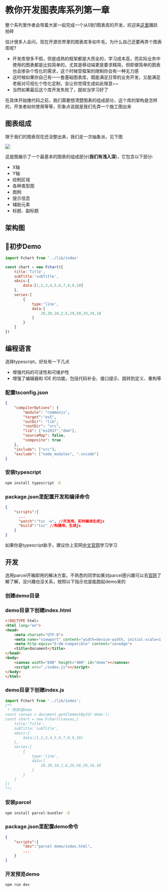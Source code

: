 

# 教你开发图表库系列第一章

整个系列里作者会带着大家一起完成一个从0到1图表库的开发，欢迎来[这里](https://github.com/sheweichun/fchart)踊跃拍砖

估计很多人会问，现在开源世界里的图表库多如牛毛，为什么自己还要再弄个图表库呢?
* 开发库很多不假，但是成熟的框架都是大而全的，学习成本高，而实际业务中使用的图表都是比较简单的，尤其是移动端更是要求精简，但即便简单的图表也会掺杂个性化的需求，这个时候受框架的限制你会有一种无力感
* 这时候如果你自己有一一套基础图表库，既能满足日常的业务开发，又能满足老板对可视化个性化定制，会让你觉得生成如此惬意~~
* 当然如果最后这个库开发失败了，就权当学习好了


在具体开始撸代码之前，我们需要想清楚图表的组成部分，这个库的架构是怎样的，开发者如何使用等等，形象点说就是我们先弄一个施工图出来


## 图表组成

限于我们的图表现在还没整出来，我们走一次抽象派，见下图

![](https://img.alicdn.com/tfs/TB1O4K0QmzqK1RjSZFLXXcn2XXa-934-426.png)

这是图展示了一个最基本的图表的组成部分(**我们有浅入深**)，它包含以下部分:

* X轴
* Y轴
* 绘制区域
* 各种类型图
* 图例
* 提示信息
* 辅助元素
* 标题、副标题


## 架构图


## 初步Demo

```javascript
import Fchart from '../lib/index'

const chart = new Fchart({
    title:'Title',
    subTitle:'subTitle',
    xAxis:{
        data:[1,2,3,4,5,6,7,8,9,10]
    },
    series:[
        {
            type:'line',
            data:[
                20,30,10,2,6,29,50,29,34,18
            ]
        }
    ]
})

```
## 编程语言

选择typescript，好处有一下几点
* 增强代码的可读性和可维护性
* 增强了编辑器和 IDE 的功能，包括代码补全、接口提示、跳转到定义、重构等



### 配置tsconfig.json
```json
{
	"compilerOptions": {
		"module": "commonjs",
		"target":"es5",
		"outDir": "lib",
		"rootDir": "src",
		"lib": ["es2017","dom"],
		"sourceMap": false,
		"composite": true
	},
	"include": ["src"],
	"exclude": ["node_modules", ".vscode"]
}
```

### 安装typescript
```bash
npm install typescript -D
```

### package.json里配置开发和编译命令
```json
{
    "scripts":{
      ...
      "watch":"tsc -w", //开发用，实时编译生成js
      "build":"tsc" //构建用，生成js
    }
}
```

如果你是typescript新手，建议你上官网[中文官网](https://www.tslang.cn/)学习学习

## 开发

选用parcel开箱即用的解决方案，不熟悉的同学如果对parcel感兴趣可以去[官网](https://parceljs.org)了解了解，没兴趣也没关系，按照以下指示也是能跑起demo来的



### 创建demo目录

### demo目录下创建index.html

```html
<!DOCTYPE html>
<html lang="en">
<head>
    <meta charset="UTF-8">
    <meta name="viewport" content="width=device-width, initial-scale=1.0">
    <meta http-equiv="X-UA-Compatible" content="ie=edge">
    <title>Document</title>
</head>
<body>
    <canvas width="600" height="400" id="demo"></canvas>
    <script src="./index.js"></script>
</body>
</html>
```

### demo目录下创建index.js


```javascript
import Fchart from '../lib/index';
/** 
 * 待测试Demo
const canvas = document.getElementById('demo');
const chart = new Fchart(canvas,{
    title:'Title',
    subTitle:'subTitle',
    xAxis:{
        data:[1,2,3,4,5,6,7,8,9,10]
    },
    series:[
        {
            type:'line',
            data:[
                20,30,10,2,6,29,50,29,34,18
            ]
        }
    ]
})
**/
```
### 安装parcel
```bash
npm install parcel-bundler -D
```

### package.json里配置demo命令
```json
{
    "scripts":{
        "dev":"parcel demo/index.html",
        ...
    }
}
```

### 开发预览demo

```bash
npm run dev
```




> 



